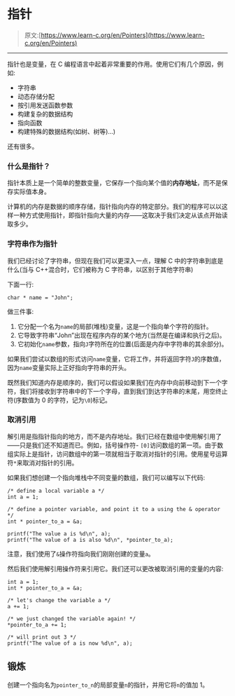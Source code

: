 # 指针

> 原文:[https://www.learn-c.org/en/Pointers](https://www.learn-c.org/en/Pointers)

* * *

指针也是变量，在 C 编程语言中起着非常重要的作用。使用它们有几个原因，例如:

*   字符串
*   动态存储分配
*   按引用发送函数参数
*   构建复杂的数据结构
*   指向函数
*   构建特殊的数据结构(如树、树等)...)

还有很多。

### 什么是指针？

指针本质上是一个简单的整数变量，它保存一个指向某个值的**内存地址**，而不是保存实际值本身。

计算机的内存是数据的顺序存储，指针指向内存的特定部分。我们的程序可以以这样一种方式使用指针，即指针指向大量的内存——这取决于我们决定从该点开始读取多少。

### 字符串作为指针

我们已经讨论了字符串，但现在我们可以更深入一点，理解 C 中的字符串到底是什么(当与 C++混合时，它们被称为 C 字符串，以区别于其他字符串)

下面一行:

```
char * name = "John"; 
```

做三件事:

1.  它分配一个名为`name`的局部(堆栈)变量，这是一个指向单个字符的指针。
2.  它导致字符串“John”出现在程序内存的某个地方(当然是在编译和执行之后)。
3.  它初始化`name`参数，指向`J`字符所在的位置(后面是内存中字符串的其余部分)。

如果我们尝试以数组的形式访问`name`变量，它将工作，并将返回字符`J`的序数值，因为`name`变量实际上正好指向字符串的开头。

既然我们知道内存是顺序的，我们可以假设如果我们在内存中向前移动到下一个字符，我们将接收到字符串中的下一个字母，直到我们到达字符串的末尾，用空终止符(序数值为 0 的字符，记为`\0`)标记。

### 取消引用

解引用是指指针指向的地方，而不是内存地址。我们已经在数组中使用解引用了——只是我们还不知道而已。例如，括号操作符- `[0]`访问数组的第一项。由于数组实际上是指针，访问数组中的第一项就相当于取消对指针的引用。使用星号运算符`*`来取消对指针的引用。

如果我们想创建一个指向堆栈中不同变量的数组，我们可以编写以下代码:

```
/* define a local variable a */
int a = 1;

/* define a pointer variable, and point it to a using the & operator */
int * pointer_to_a = &a;

printf("The value a is %d\n", a);
printf("The value of a is also %d\n", *pointer_to_a); 
```

注意，我们使用了`&`操作符指向我们刚刚创建的变量`a`。

然后我们使用解引用操作符来引用它。我们还可以更改被取消引用的变量的内容:

```
int a = 1;
int * pointer_to_a = &a;

/* let's change the variable a */
a += 1;

/* we just changed the variable again! */
*pointer_to_a += 1;

/* will print out 3 */
printf("The value of a is now %d\n", a); 
```

## 锻炼

创建一个指向名为`pointer_to_n`的局部变量`n`的指针，并用它将`n`的值加 1。